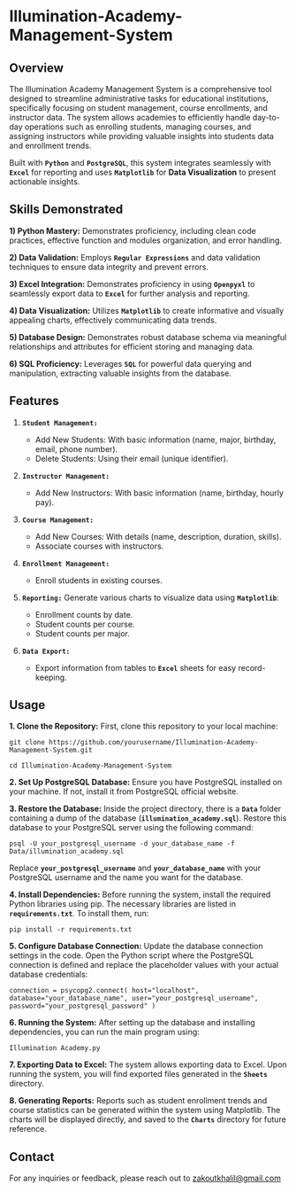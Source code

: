 # Illumination-Academy-Management-System

## Overview
The Illumination Academy Management System is a comprehensive tool designed to streamline administrative tasks for educational institutions, specifically focusing on student management, course enrollments, and instructor data. The system allows academies to efficiently handle day-to-day operations such as enrolling students, managing courses, and assigning instructors while providing valuable insights into students data and enrollment trends.

Built with **`Python`** and **`PostgreSQL`**, this system integrates seamlessly with **`Excel`** for reporting and uses **`Matplotlib`** for **Data Visualization** to present actionable insights.

## Skills Demonstrated
**1) Python Mastery:** Demonstrates proficiency, including clean code practices, effective function and modules organization, and error handling.

**2) Data Validation:** Employs **`Regular Expressions`** and data validation techniques to ensure data integrity and prevent errors.

**3) Excel Integration:** Demonstrates proficiency in using **`Openpyxl`** to seamlessly export data to **`Excel`** for further analysis and reporting.

**4) Data Visualization:** Utilizes **`Matplotlib`** to create informative and visually appealing charts, effectively communicating data trends.

**5) Database Design:** Demonstrates robust database schema via meaningful relationships and attributes for efficient storing and managing data.

**6) SQL Proficiency:** Leverages **`SQL`** for powerful data querying and manipulation, extracting valuable insights from the database.

## Features
1) **`Student Management:`**
   
    * Add New Students: With basic information (name, major, birthday, email, phone number).      
    * Delete Students: Using their email (unique identifier).      
      
2) **`Instructor Management:`**
   
    * Add New Instructors: With basic information (name, birthday, hourly pay).
      
3) **`Course Management:`**
   
    * Add New Courses: With details (name, description, duration, skills).
    * Associate courses with instructors.
      
4) **`Enrollment Management:`**
    * Enroll students in existing courses.
      
5) **`Reporting:`**
    Generate various charts to visualize data using **`Matplotlib`**:
   
    * Enrollment counts by date.
    * Student counts per course.
    * Student counts per major.
   
7) **`Data Export:`**
    * Export information from tables to **`Excel`** sheets for easy record-keeping.


## Usage
**1. Clone the Repository:** First, clone this repository to your local machine:

``git clone https://github.com/yourusername/Illumination-Academy-Management-System.git``

``cd Illumination-Academy-Management-System``

**2. Set Up PostgreSQL Database:** Ensure you have PostgreSQL installed on your machine. If not, install it from PostgreSQL official website.

**3. Restore the Database:** Inside the project directory, there is a **`Data`** folder containing a dump of the database (**`illumination_academy.sql`**). Restore this database to your PostgreSQL server using the following command:

`psql -U your_postgresql_username -d your_database_name -f Data/illumination_academy.sql`

Replace **`your_postgresql_username`** and **`your_database_name`** with your PostgreSQL username and the name you want for the database.

**4. Install Dependencies:** Before running the system, install the required Python libraries using pip. The necessary libraries are listed in **`requirements.txt`**. To install them, run:

`pip install -r requirements.txt`

**5. Configure Database Connection:** Update the database connection settings in the code. Open the Python script where the PostgreSQL connection is defined and replace the placeholder values with your actual database credentials:

`connection = psycopg2.connect(
    host="localhost",
    database="your_database_name",
    user="your_postgresql_username",
    password="your_postgresql_password"
)`

**6. Running the System:** After setting up the database and installing dependencies, you can run the main program using:

`Illumination Academy.py`

**7. Exporting Data to Excel:** The system allows exporting data to Excel. Upon running the system, you will find exported files generated in the **`Sheets`** directory.

**8. Generating Reports:** Reports such as student enrollment trends and course statistics can be generated within the system using Matplotlib. The charts will be displayed directly, and saved to the **`Charts`** directory for future reference.




## Contact
For any inquiries or feedback, please reach out to zakoutkhalil@gmail.com
